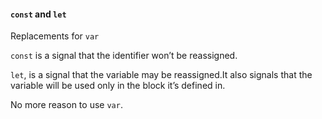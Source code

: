 #### `const` and `let`

Replacements for `var`

`const` is a signal that the identifier won’t be reassigned.

`let`, is a signal that the variable may be reassigned.It also signals that the variable will be used only in the block it’s defined in.

No more reason to use `var`.
